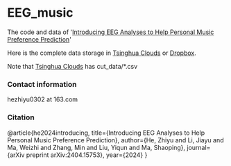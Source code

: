# EEG_music
The code and data of '[Introducing EEG Analyses to Help Personal Music Preference Prediction](https://arxiv.org/abs/2404.15753)'

Here is the complete data storage in [Tsinghua Clouds](https://cloud.tsinghua.edu.cn/d/89a1017af5384e9796c3/) or [Dropbox](https://www.dropbox.com/scl/fi/7hij3zect2a9ow3q6su82/EEG_labstudy_data.zip?rlkey=dx0y3xekttigq9nno8v5vmemq&e=2&st=mfgwpiv8&dl=0).

Note that [Tsinghua Clouds](https://cloud.tsinghua.edu.cn/d/89a1017af5384e9796c3/) has cut_data/*.csv

### Contact information

hezhiyu0302 at 163.com

### Citation

@article{he2024introducing,
  title={Introducing EEG Analyses to Help Personal Music Preference Prediction},
  author={He, Zhiyu and Li, Jiayu and Ma, Weizhi and Zhang, Min and Liu, Yiqun and Ma, Shaoping},
  journal={arXiv preprint arXiv:2404.15753},
  year={2024}
}
